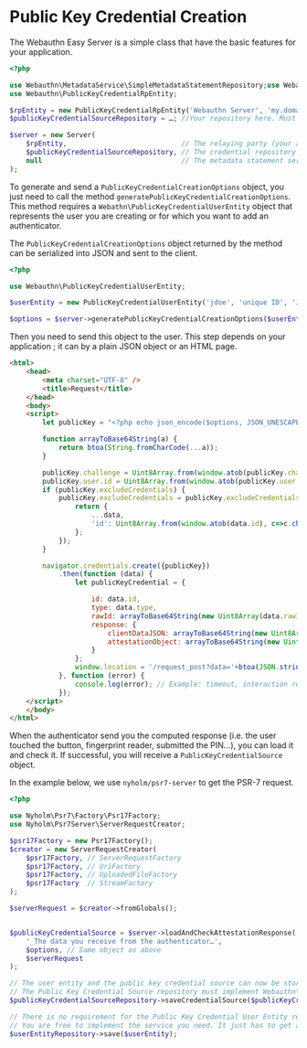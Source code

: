 Public Key Credential Creation
==============================

The Webauthn Easy Server is a simple class that have the basic features for your application.

```php
<?php

use Webauthn\MetadataService\SimpleMetadataStatementRepository;use Webauthn\Server;
use Webauthn\PublicKeyCredentialRpEntity;

$rpEntity = new PublicKeyCredentialRpEntity('Webauthn Server', 'my.domain.com');
$publicKeyCredentialSourceRepository = …; //Your repository here. Must implement Webauthn\PublicKeyCredentialSourceRepository

$server = new Server(
    $rpEntity,                            // The relaying party (your application)
    $publicKeyCredentialSourceRepository, // The credential repository
    null                                  // The metadata statement service (not used here)
);
```

To generate and send a `PublicKeyCredentialCreationOptions` object, you just need to call the method `generatePublicKeyCredentialCreationOptions`.
This method requires a `Webathn\PublicKeyCredentialUserEntity` object that represents the user you are creating or for which you want to add an authenticator.
 
The `PublicKeyCredentialCreationOptions` object returned by the method can be serialized into JSON and sent to the client.

```php
<?php

use Webauthn\PublicKeyCredentialUserEntity;

$userEntity = new PublicKeyCredentialUserEntity('jdoe', 'unique ID', 'John Doe');

$options = $server->generatePublicKeyCredentialCreationOptions($userEntity);
```

Then you need to send this object to the user.
This step depends on your application ; it can by a plain JSON object or an HTML page.

```html
<html>
    <head>
        <meta charset="UTF-8" />
        <title>Request</title>
    </head>
    <body>
    <script>
        let publicKey = "<?php echo json_encode($options, JSON_UNESCAPED_SLASHES | JSON_UNESCAPED_UNICODE); ?>";

        function arrayToBase64String(a) {
            return btoa(String.fromCharCode(...a));
        }

        publicKey.challenge = Uint8Array.from(window.atob(publicKey.challenge), c=>c.charCodeAt(0));
        publicKey.user.id = Uint8Array.from(window.atob(publicKey.user.id), c=>c.charCodeAt(0));
        if (publicKey.excludeCredentials) {
            publicKey.excludeCredentials = publicKey.excludeCredentials.map(function(data) {
                return {
                    ...data,
                    'id': Uint8Array.from(window.atob(data.id), c=>c.charCodeAt(0))
                };
            });
        }

        navigator.credentials.create({publicKey})
            .then(function (data) {
                let publicKeyCredential = {

                    id: data.id,
                    type: data.type,
                    rawId: arrayToBase64String(new Uint8Array(data.rawId)),
                    response: {
                        clientDataJSON: arrayToBase64String(new Uint8Array(data.response.clientDataJSON)),
                        attestationObject: arrayToBase64String(new Uint8Array(data.response.attestationObject))
                    }
                };
                window.location = '/request_post?data='+btoa(JSON.stringify(publicKeyCredential));
            }, function (error) {
                console.log(error); // Example: timeout, interaction refused...
            });
    </script>
    </body>
</html>
```

When the authenticator send you the computed response (i.e. the user touched the button, fingerprint reader, submitted the PIN…), you can load it and check it.
If successful, you will receive a `PublicKeyCredentialSource` object.

In the example below, we use `nyholm/psr7-server` to get the PSR-7 request.
```php
<?php

use Nyholm\Psr7\Factory\Psr17Factory;
use Nyholm\Psr7Server\ServerRequestCreator;

$psr17Factory = new Psr17Factory();
$creator = new ServerRequestCreator(
    $psr17Factory, // ServerRequestFactory
    $psr17Factory, // UriFactory
    $psr17Factory, // UploadedFileFactory
    $psr17Factory  // StreamFactory
);

$serverRequest = $creator->fromGlobals();


$publicKeyCredentialSource = $server->loadAndCheckAttestationResponse(
    '_The data you receive from the authenticator…',
    $options, // Same object as above
    $serverRequest
);

// The user entity and the public key credential source can now be stored using their repository
// The Public Key Credential Source repository must implement Webauthn\PublicKeyCredentialSourceRepository
$publicKeyCredentialSourceRepository->saveCredentialSource($publicKeyCredentialSource);

// There is no requirement for the Public Key Credential User Entity repository
// You are free to implement the service you need. It just has to get and store Webauthn\PublicKeyCredentialUserEntity objects.
$userEntityRepository->save($userEntity);
```
